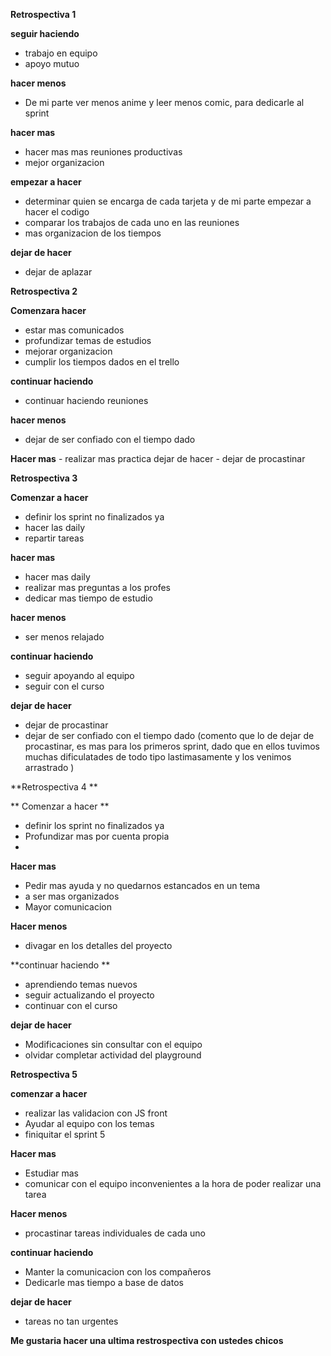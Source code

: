 **Retrospectiva 1**

**seguir haciendo**
 - trabajo en equipo 
 - apoyo mutuo 
 
**hacer menos**
 - De mi parte ver menos anime y leer menos comic, para dedicarle al sprint
 
**hacer mas**
 - hacer mas mas reuniones productivas
 - mejor organizacion 
 
**empezar a hacer**
 - determinar quien se encarga de cada tarjeta y de mi parte empezar a hacer el codigo
 - comparar los trabajos de cada uno en las reuniones 
 - mas organizacion de los tiempos 
  
**dejar de hacer**
 - dejar de aplazar

 **Retrospectiva 2**

 **Comenzara hacer**
 - estar mas comunicados
 - profundizar temas de estudios
 - mejorar organizacion
 - cumplir los tiempos dados en el trello
 
 **continuar haciendo**
  - continuar haciendo reuniones
  
  **hacer menos**
   - dejar de ser confiado con el tiempo dado   
   
  **Hacer mas**
    - realizar mas practica dejar de hacer 
    - dejar de procastinar

**Retrospectiva 3**

**Comenzar a hacer** 
- definir los sprint no finalizados ya
 - hacer las daily
 - repartir tareas
 
**hacer mas** 
- hacer mas daily 
- realizar mas preguntas a los profes
- dedicar mas tiempo de estudio  

**hacer menos**
- ser menos relajado

**continuar haciendo**
 - seguir apoyando al equipo 
 - seguir con el curso
 
 **dejar de hacer**
  - dejar de procastinar 
  - dejar de ser confiado con el tiempo dado
  (comento que lo de dejar de procastinar, es mas para los primeros sprint, dado que en ellos tuvimos muchas dificulatades de todo tipo lastimasamente y los venimos arrastrado )
  
**Retrospectiva 4 **

** Comenzar a hacer **
- definir los sprint no finalizados ya
- Profundizar mas por cuenta propia
- 
**Hacer mas**
- Pedir mas ayuda y no quedarnos estancados en un tema
- a ser mas organizados
- Mayor comunicacion 

**Hacer menos**
- divagar en los detalles del proyecto

**continuar haciendo **
- aprendiendo temas nuevos
- seguir actualizando el proyecto
- continuar con el curso

**dejar de hacer**
- Modificaciones sin consultar con el equipo
- olvidar completar actividad del playground

**Retrospectiva 5**

**comenzar a hacer**
- realizar las validacion con JS front
- Ayudar al equipo con los temas 
- finiquitar el sprint 5

**Hacer mas**
- Estudiar mas
- comunicar con el equipo inconvenientes a la hora de poder realizar una tarea 

**Hacer menos**
- procastinar tareas individuales de cada uno

**continuar haciendo**
- Manter la comunicacion con los compañeros
- Dedicarle mas tiempo a base de datos

**dejar de hacer**
- tareas no tan urgentes 


 
**Me gustaria hacer una ultima restrospectiva con ustedes chicos**


